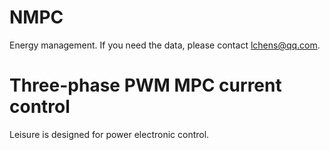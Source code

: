 # NMPC
Energy management.
If you need the data, please contact lchens@qq.com.

# Three-phase PWM MPC current control
Leisure is designed for power electronic control.
